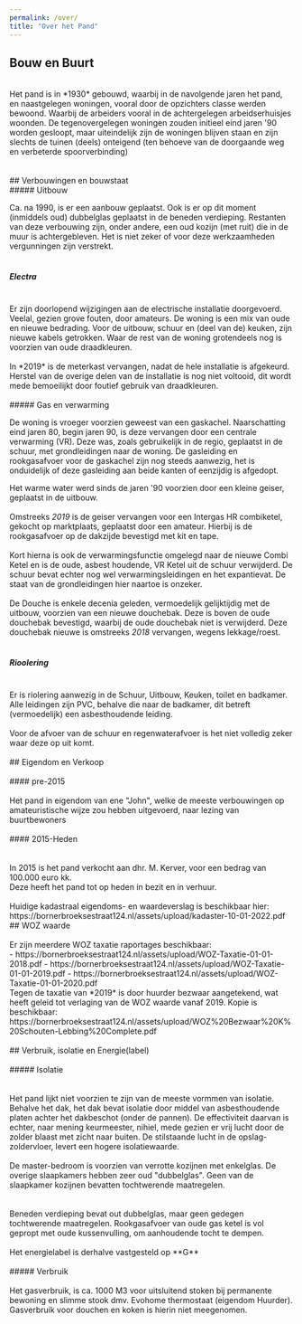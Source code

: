 ```yaml
---
permalink: /over/
title: "Over het Pand"
---
```

## Bouw en Buurt
<br>
Het pand is in *1930* gebouwd, waarbij in de navolgende jaren het pand, en naastgelegen woningen, vooral door de opzichters classe werden bewoond. Waarbij de arbeiders vooral in de achtergelegen arbeidserhuisjes woonden. De tegenovergelegen woningen zouden initieel eind jaren '90 worden gesloopt, maar uiteindelijk zijn de woningen blijven staan en zijn slechts de tuinen (deels) onteigend (ten behoeve van de doorgaande weg en verbeterde spoorverbinding)<br>
<br><br>
## Verbouwingen en bouwstaat
<br>
##### Uitbouw

Ca. na 1990, is er een aanbouw geplaatst. Ook is er op dit moment (inmiddels oud) dubbelglas geplaatst in de beneden verdieping. Restanten van deze verbouwing zijn, onder andere, een oud kozijn (met ruit) die in de muur is achtergebleven. Het is niet zeker of voor deze werkzaamheden vergunningen zijn verstrekt.<br>
<br>
##### Electra
<br>
Er zijn doorlopend wijzigingen aan de electrische installatie doorgevoerd. Veelal, gezien grove fouten, door amateurs.
De woning is een mix van oude en nieuwe bedrading. Voor de uitbouw, schuur en (deel van de) keuken, zijn nieuwe kabels getrokken. Waar de rest van de woning grotendeels nog is voorzien van oude draadkleuren.<br>
<br>
In *2019* is de meterkast vervangen, nadat de hele installatie is afgekeurd. Herstel van de overige delen van de installatie is nog niet voltooid, dit wordt mede bemoeilijkt door foutief gebruik van draadkleuren.<br>
<br>
##### Gas en verwarming<br>

De woning is vroeger voorzien geweest van een gaskachel. Naarschatting eind jaren 80, begin jaren 90, is deze vervangen door een centrale verwarming (VR). Deze was, zoals gebruikelijk in de regio, geplaatst in de schuur, met grondleidingen naar de woning. De gasleiding en rookgasafvoer voor de gaskachel zijn nog steeds aanwezig, het is onduidelijk of deze gasleiding aan beide kanten of eenzijdig is afgedopt.<br>

Het warme water werd sinds de jaren '90 voorzien door een kleine geiser, geplaatst in de uitbouw.<br>
<br>
Omstreeks *2019* is de geiser vervangen voor een Intergas HR combiketel, gekocht op marktplaats, geplaatst door een amateur. Hierbij is de rookgasafvoer op de dakzijde bevestigd met kit en tape.<br>
<br>
Kort hierna is ook de verwarmingsfunctie omgelegd naar de nieuwe Combi Ketel en is de oude, asbest houdende, VR Ketel uit de schuur verwijderd. De schuur bevat echter nog wel verwarmingsleidingen en het expantievat. De staat van de grondleidingen hier naartoe is onzeker.<br>
<br>
De Douche is enkele decenia geleden, vermoedelijk gelijktijdig met de uitbouw, voorzien van een nieuwe douchebak. Deze is boven de oude douchebak bevestigd, waarbij de oude douchebak niet is verwijderd. Deze douchebak nieuwe is omstreeks *2018* vervangen, wegens lekkage/roest.<br>
<br>
##### Rioolering<br>
<br>
Er is riolering aanwezig in de Schuur, Uitbouw, Keuken, toilet en badkamer.<br>
Alle leidingen zijn PVC, behalve die naar de badkamer, dit betreft (vermoedelijk) een asbesthoudende leiding.<br>
<br>
Voor de afvoer van de schuur en regenwaterafvoer is het niet volledig zeker waar deze op uit komt.<br>
<br>
## Eigendom en Verkoop<br>
<br>
#### pre-2015<br>
<br>
Het pand in eigendom van ene "John", welke de meeste verbouwingen op amateuristische wijze zou hebben uitgevoerd, naar lezing van buurtbewoners<br>
<br>
#### 2015-Heden<br><br>
<br>
In 2015 is het pand verkocht aan dhr. M. Kerver, voor een bedrag van 100.000 euro kk.<br>
Deze heeft het pand tot op heden in bezit en in verhuur.<br>
<br>
Huidige kadastraal eigendoms- en waardeverslag is beschikbaar hier:
https://bornerbroeksestraat124.nl/assets/upload/kadaster-10-01-2022.pdf

<br>
## WOZ waarde<br>
<br>
Er zijn meerdere WOZ taxatie raportages beschikbaar:<br>
- https://bornerbroeksestraat124.nl/assets/upload/WOZ-Taxatie-01-01-2018.pdf
- https://bornerbroeksestraat124.nl/assets/upload/WOZ-Taxatie-01-01-2019.pdf
- https://bornerbroeksestraat124.nl/assets/upload/WOZ-Taxatie-01-01-2020.pdf

<br>
Tegen de taxatie van *2019* is door huurder bezwaar aangetekend, wat heeft geleid tot verlaging van de WOZ waarde vanaf 2019.
Kopie is beschikbaar: https://bornerbroeksestraat124.nl/assets/upload/WOZ%20Bezwaar%20K%20Schouten-Lebbing%20Complete.pdf <br>

<br>
## Verbruik, isolatie en Energie(label)<br>
<br>
##### Isolatie<br>
<br><br>
Het pand lijkt niet voorzien te zijn van de meeste vormmen van isolatie. Behalve het dak, het dak bevat isolatie door middel van asbesthoudende platen achter het dakbeschot (onder de pannen). De effectiviteit daarvan is echter, naar mening keurmeester, nihiel, mede gezien er vrij lucht door de zolder blaast met zicht naar buiten. De stilstaande lucht in de opslag-zoldervloer, levert een hogere isolatiewaarde.<br>
<br>
De master-bedroom is voorzien van verrotte kozijnen met enkelglas. De overige slaapkamers hebben zeer oud "dubbelglas". Geen van de slaapkamer kozijnen bevatten tochtwerende maatregelen.<br><br>
<br>
Beneden verdieping bevat out dubbelglas, maar geen gedegen tochtwerende maatregelen. Rookgasafvoer van oude gas ketel is vol gepropt met oude kussenvulling, om aanhoudende tocht te dempen.<br>
<br>
Het energielabel is derhalve vastgesteld op **G**<br>
<br>
##### Verbruik<br>
<br>
Het gasverbruik, is ca. 1000 M3 voor uitsluitend stoken bij permanente bewoning en slimme stook dmv. Evohome thermostaat (eigendom Huurder).
Gasverbruik voor douchen en koken is hierin niet meegenomen.<br>

